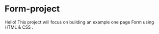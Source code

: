 # Form-project

Hello!
This project will focus on building an example one page Form using HTML & CSS .
